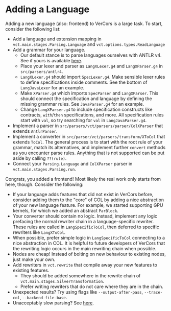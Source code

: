 # Adding a Language

Adding a new language (also: frontend) to VerCors is a large task. To start, consider the following list:

* Add a language and extension mapping in `vct.main.stages.Parsing.Language` and `vct.options.types.ReadLanguage`
* Add a grammar for your language.
    * Our default stance is to parse languages ourselves with ANTLR v4. See if yours is available [here](https://github.com/antlr/grammars-v4).
    * Place your lexer and parser as `LangXLexer.g4` and `LangXParser.g4` in `src/parsers/antlr4`.
    * `LangXLexer.g4` should import `SpecLexer.g4`. Make sensible lexer rules to define specifications inside comments. See the bottom of `LangJavaLexer` for an example.
    * Make `XParser.g4` which imports `SpecParser` and `LangXParser`. This should connect the specification and language by defining the missing grammar rules. See `JavaParser.g4` for an example.
    * Change `LangXParser.g4` to include specification constructs like contracts, `with`/`then` specifications, and more. All specification rules start with `val`, so try searching for `val` in `LangJavaParser.g4`.
* Implement a parser in `src/parsers/vct/parsers/parser/ColXParser` that extends `AntlrParser`.
* Implement a converter in `src/parser/vct/parsers/transform/XToCol` that extends `ToCol`. The general process is to start with the root rule of your grammar, match its alternatives, and implement further `convert` methods as you encounter parse rules. Anything that is not supported can be put aside by calling `??(rule)`.
* Connect your `Parsing.Language` and `ColXParser` parser in `vct.main.stages.Parsing.run`.

Congrats, you added a frontend! Most likely the real work only starts from here, though. Consider the following:

* If your language adds features that did not exist in VerCors before, consider adding them to the "core" of COL by adding a nice abstraction of your new language feature. For example, we started supporting GPU kernels, for which we added an abstract `ParBlock`.
* Your converter should contain no logic. Instead, implement any logic prefacing the normal rewriter chain in a language-specific rewriter. These rules are called in `LangSpecificToCol`, then deferred to specific rewriters like `LangXToCol`.
* When possible, prefer simple logic in `LangSpecificToCol` connecting to a nice abstraction in COL. It is helpful to future developers of VerCors that the rewriting logic occurs in the main rewriting chain when possible.
* Nodes are cheap! Instead of bolting on new behaviour to existing nodes, just make your own.
* Add rewriters in `vct.rewrite` that compile away your new features to existing features.
    * They should be added somewhere in the rewrite chain of `vct.main.stages.SilverTransformation`.
    * Prefer writing rewriters that do not care where they are in the chain.
* Unexpected results? Try using flags like `--output-after-pass`, `--trace-col`, `--backend-file-base`.
* Unacceptably slow parsing? See [here](https://github.com/utwente-fmt/vercors/wiki/Parser-Analysis).
